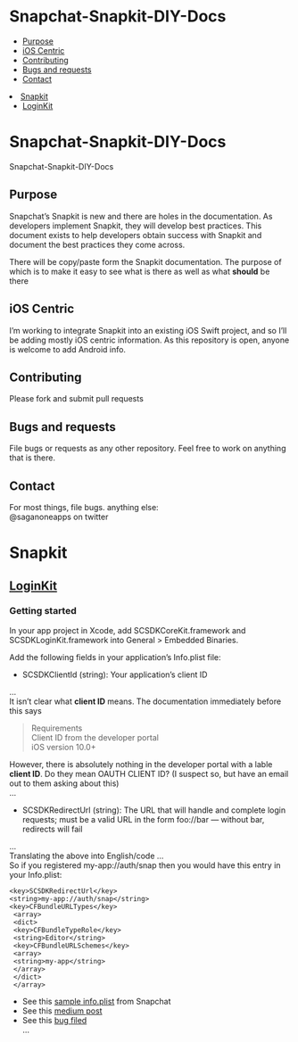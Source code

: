 <!DOCTYPE html>
<html>

<head>
  <meta charset="utf-8">
  <meta name="viewport" content="width=device-width, initial-scale=1.0">
  <link rel="stylesheet" href="https://stackedit.io/style.css" />
</head>

<body class="stackedit">
  <div class="stackedit__left">
    <div class="stackedit__toc">
<h1>Snapchat-Snapkit-DIY-Docs</h1>
<ul>
<li><a href="#purpose">Purpose</a></li>
<li><a href="#ios-centric">iOS Centric</a></li>
<li><a href="#contributing">Contributing</a></li>
<li><a href="#bugs-and-requests">Bugs and requests</a></li>
<li><a href="#contact">Contact</a></li>
</ul>
</li>
<li><a href="#snapkit">Snapkit</a>
<ul>
<li><a href="#loginkit">LoginKit</a></li>
</ul>
</li>
</ul>

  </div>
  <div class="stackedit__right">
    <div class="stackedit__html">
      <h1 id="snapchat-snapkit-diy-docs">Snapchat-Snapkit-DIY-Docs</h1>
<p>Snapchat-Snapkit-DIY-Docs</p>
<h2 id="purpose">Purpose</h2>
<p>Snapchat’s Snapkit is new and there are holes in the documentation.  As developers implement Snapkit, they will develop best practices.  This document exists to help developers obtain success with Snapkit and document the best practices they come across.</p>
<p>There will be copy/paste form the Snapkit documentation.  The purpose of which is to make it easy to see what is there as well as what <strong>should</strong> be there</p>
<h2 id="ios-centric">iOS Centric</h2>
<p>I’m working to integrate Snapkit into an existing iOS Swift project, and so I’ll be adding mostly iOS centric information.  As this repository is open, anyone is welcome to add Android info.</p>
<h2 id="contributing">Contributing</h2>
<p>Please fork and submit pull requests</p>
<h2 id="bugs-and-requests">Bugs and requests</h2>
<p>File bugs or requests as any other repository.  Feel free to work on anything that is there.</p>
<h2 id="contact">Contact</h2>
<p>For most things, file bugs.  anything else:<br>
@saganoneapps on twitter</p>
<h1 id="snapkit">Snapkit</h1>
<h2 id="loginkit"><a href="https://docs.snapchat.com/docs/login-kit/">LoginKit</a></h2>
<h3 id="getting-started">Getting started</h3>
<p>In your app project in Xcode, add SCSDKCoreKit.framework and SCSDKLoginKit.framework into General &gt; Embedded Binaries.</p>
<p>Add the following fields in your application’s Info.plist file:</p>
<ul>
<li>SCSDKClientId (string): Your application’s client ID</li>
</ul>
<p>…<br>
It isn’t clear what <strong>client ID</strong> means.  The documentation immediately before this says</p>
<blockquote>
<p>Requirements<br>
Client ID from the developer portal<br>
iOS version 10.0+</p>
</blockquote>
<p>However, there is absolutely nothing in the developer portal with a lable <strong>client ID</strong>.  Do they mean OAUTH CLIENT ID?  (I suspect so, but have an email out to them asking about this)<br>
…</p>
<ul>
<li>SCSDKRedirectUrl (string): The URL that will handle and complete login requests; must be a valid URL in the form foo://bar — without bar, redirects will fail</li>
</ul>
<p>…<br>
Translating the above into English/code …<br>
So if you registered my-app://auth/snap then you would have this entry in your Info.plist:</p>
<pre class=" language-xml"><code class="prism  language-xml"><span class="token tag"><span class="token tag"><span class="token punctuation">&lt;</span>key</span><span class="token punctuation">&gt;</span></span>SCSDKRedirectUrl<span class="token tag"><span class="token tag"><span class="token punctuation">&lt;/</span>key</span><span class="token punctuation">&gt;</span></span>
<span class="token tag"><span class="token tag"><span class="token punctuation">&lt;</span>string</span><span class="token punctuation">&gt;</span></span>my-app://auth/snap<span class="token tag"><span class="token tag"><span class="token punctuation">&lt;/</span>string</span><span class="token punctuation">&gt;</span></span>
<span class="token tag"><span class="token tag"><span class="token punctuation">&lt;</span>key</span><span class="token punctuation">&gt;</span></span>CFBundleURLTypes<span class="token tag"><span class="token tag"><span class="token punctuation">&lt;/</span>key</span><span class="token punctuation">&gt;</span></span>
 <span class="token tag"><span class="token tag"><span class="token punctuation">&lt;</span>array</span><span class="token punctuation">&gt;</span></span>
 <span class="token tag"><span class="token tag"><span class="token punctuation">&lt;</span>dict</span><span class="token punctuation">&gt;</span></span>
 <span class="token tag"><span class="token tag"><span class="token punctuation">&lt;</span>key</span><span class="token punctuation">&gt;</span></span>CFBundleTypeRole<span class="token tag"><span class="token tag"><span class="token punctuation">&lt;/</span>key</span><span class="token punctuation">&gt;</span></span>
 <span class="token tag"><span class="token tag"><span class="token punctuation">&lt;</span>string</span><span class="token punctuation">&gt;</span></span>Editor<span class="token tag"><span class="token tag"><span class="token punctuation">&lt;/</span>string</span><span class="token punctuation">&gt;</span></span>
 <span class="token tag"><span class="token tag"><span class="token punctuation">&lt;</span>key</span><span class="token punctuation">&gt;</span></span>CFBundleURLSchemes<span class="token tag"><span class="token tag"><span class="token punctuation">&lt;/</span>key</span><span class="token punctuation">&gt;</span></span>
 <span class="token tag"><span class="token tag"><span class="token punctuation">&lt;</span>array</span><span class="token punctuation">&gt;</span></span>
 <span class="token tag"><span class="token tag"><span class="token punctuation">&lt;</span>string</span><span class="token punctuation">&gt;</span></span>my-app<span class="token tag"><span class="token tag"><span class="token punctuation">&lt;/</span>string</span><span class="token punctuation">&gt;</span></span>
 <span class="token tag"><span class="token tag"><span class="token punctuation">&lt;/</span>array</span><span class="token punctuation">&gt;</span></span>
 <span class="token tag"><span class="token tag"><span class="token punctuation">&lt;/</span>dict</span><span class="token punctuation">&gt;</span></span>
 <span class="token tag"><span class="token tag"><span class="token punctuation">&lt;/</span>array</span><span class="token punctuation">&gt;</span></span>
</code></pre>
<ul>
<li>See this <a href="https://github.com/Snap-Kit/bitmoji-sample/blob/master/ios/BitmojiSampleApp/Supporting%20Files/Info.plist">sample info.plist</a> from Snapchat</li>
<li>See this <a href="https://medium.com/adventures-in-ios-mobile-app-development/snapchat-snapkit-developer-support-sadly-sad-89d63011c6ad">medium post</a></li>
<li>See this <a href="https://github.com/Snap-Kit/bitmoji-sample/issues/3">bug filed</a><br>
…</li>
</ul>
  </div>
</body>

</html>
